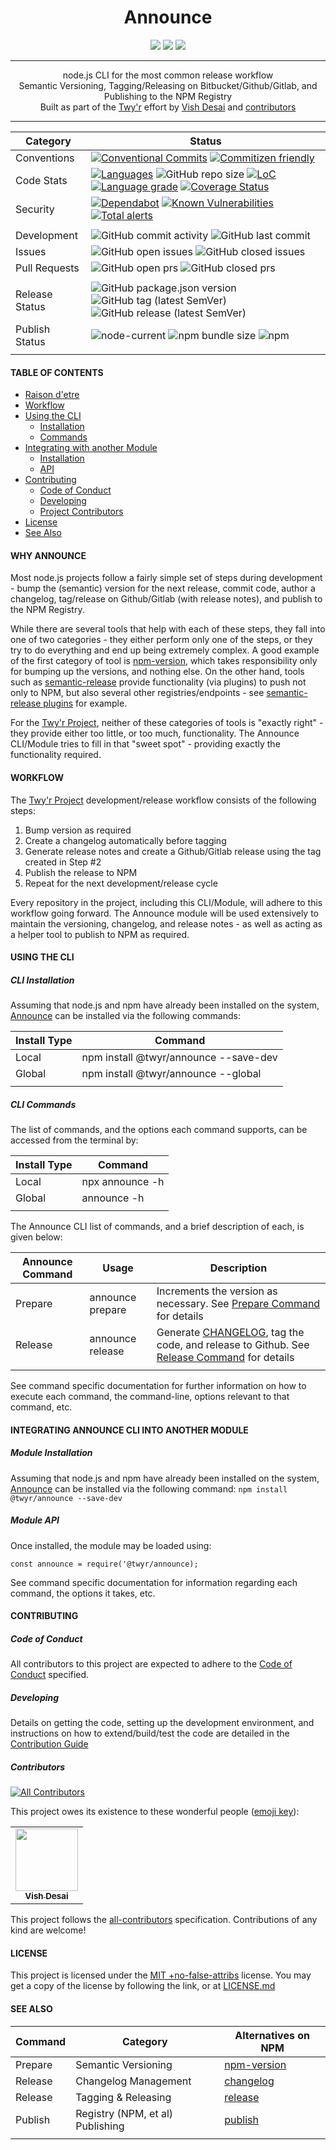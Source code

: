 <h1 align="center">
    Announce
</h1>
<div align="center">
    <a href="https://spdx.org/licenses/MITNFA.html"><img src="https://img.shields.io/badge/License-MIT%20%2Bno--false--attribs-blue" /></a>
    <a href="https://github.com/twyr/announce/blob/main/CODE_OF_CONDUCT.md"><img src="https://img.shields.io/badge/Contributor%20Covenant-v2.0%20adopted-ff69b4.svg" /></a>
    <a href="https://circleci.com/gh/twyr/announce"><img src="https://circleci.com/gh/twyr/announce.svg?style=shield&circle-token=5b5a717014a209604624b6e25cee1552e6174315" /></a>
</div>
<hr />

<div align="center">
    node.js CLI for the most common release workflow
</div>
<div align="center">
	Semantic Versioning, Tagging/Releasing on Bitbucket/Github/Gitlab, and Publishing to the NPM Registry
</div>
<div align="center">
    Built as part of the <a href="https://github.com/twyr">Twy&apos;r</a> effort by <a href="https://github.com/shadyvd">Vish Desai</a> and <a href="https://github.com/twyr/announce/graphs/contributors">contributors</a>
</div>
<hr />

| Category | Status  |
| --- | --- |
| Conventions | [![Conventional Commits](https://img.shields.io/badge/Conventional%20Commits-1.0.0-brightgreen.svg)](https://conventionalcommits.org) [![Commitizen friendly](https://img.shields.io/badge/commitizen-friendly-brightgreen.svg)](http://commitizen.github.io/cz-cli/) |
| Code Stats | [![Languages](https://badgen.net/lgtm/langs/g/twyr/announce)](https://lgtm.com/projects/g/twyr/announce) ![GitHub repo size](https://img.shields.io/github/repo-size/twyr/announce) [![LoC](https://badgen.net/lgtm/lines/g/twyr/announce)](https://lgtm.com/projects/g/twyr/announce) [![Language grade](https://badgen.net/lgtm/grade/g/twyr/announce)](https://lgtm.com/projects/g/twyr/announce/context:javascript) [![Coverage Status](https://coveralls.io/repos/github/twyr/announce/badge.svg?branch=main)](https://coveralls.io/github/twyr/announce?branch=main) |
| Security | [![Dependabot](https://flat.badgen.net/dependabot/twyr/announce?icon=dependabot)](https://app.dependabot.com/accounts/twyr/repos/284440590) [![Known Vulnerabilities](https://snyk.io/test/github/twyr/announce/badge.svg?targetFile=package.json)](https://snyk.io/test/github/twyr/announce?targetFile=package.json) [![Total alerts](https://img.shields.io/lgtm/alerts/g/twyr/announce.svg?logo=lgtm&logoWidth=18)](https://lgtm.com/projects/g/twyr/announce/alerts/) |
|   |   |
| Development | ![GitHub commit activity](https://img.shields.io/github/commit-activity/m/twyr/announce) ![GitHub last commit](https://img.shields.io/github/last-commit/twyr/announce) |
| Issues | ![GitHub open issues](https://img.shields.io/github/issues-raw/twyr/announce) ![GitHub closed issues](https://img.shields.io/github/issues-closed-raw/twyr/announce) |
| Pull Requests | ![GitHub open prs](https://img.shields.io/github/issues-pr-raw/twyr/announce) ![GitHub closed prs](https://img.shields.io/github/issues-pr-closed-raw/twyr/announce) |
|   |   |
| Release Status | ![GitHub package.json version](https://img.shields.io/github/package-json/v/twyr/announce/main) ![GitHub tag (latest SemVer)](https://img.shields.io/github/v/tag/twyr/announce?sort=semver) ![GitHub release (latest SemVer)](https://img.shields.io/github/v/release/twyr/announce?sort=semver) |
| Publish Status | ![node-current](https://img.shields.io/node/v/@twyr/announce) ![npm bundle size](https://img.shields.io/bundlephobia/min/@twyr/announce) ![npm](https://img.shields.io/npm/dy/@twyr/announce) |
|   |   |

#### TABLE OF CONTENTS
- [Raison d'etre](#why-announce)
- [Workflow](#workflow)
- [Using the CLI](#using-the-cli)
   - [Installation](#cli-installation)
   - [Commands](#cli-commands)
- [Integrating with another Module](#integrating-announce-cli-into-another-module)
   - [Installation](#module-installation)
   - [API](#module-api)
- [Contributing](#contributing)
   - [Code of Conduct](#code-of-conduct)
   - [Developing](#developing)
   - [Project Contributors](#contributors)
- [License](#license)
- [See Also](#see-also)

#### WHY ANNOUNCE
Most node.js projects follow a fairly simple set of steps during development - bump the (semantic) version for the next release, commit code,
author a changelog, tag/release on Github/Gitlab (with release notes), and publish to the NPM Registry.

While there are several tools that help with each of these steps, they fall into one of two categories - they either perform only one of the steps,
or they try to do everything and end up being extremely complex. A good example of the first category of tool is [npm-version](https://docs.npmjs.com/cli/version),
which takes responsibility only for bumping up the versions, and nothing else. On the other hand, tools such as [semantic-release](https://www.npmjs.com/package/semantic-release)
provide functionality (via plugins) to push not only to NPM, but also several other registries/endpoints - see [semantic-release plugins](https://github.com/semantic-release/semantic-release/blob/HEAD/docs/extending/plugins-list.md)
for example.

For the [Twy'r Project](https://github.com/twyr), neither of these categories of tools is "exactly right" - they provide either too little,
or too much, functionality. The Announce CLI/Module tries to fill in that "sweet spot" - providing exactly the functionality required.

#### WORKFLOW
The [Twy'r Project](https://github.com/twyr) development/release workflow consists of the following steps:
1. Bump version as required
1. Create a changelog automatically before tagging
1. Generate release notes and create a Github/Gitlab release using the tag created in Step #2
1. Publish the release to NPM
1. Repeat for the next development/release cycle

Every repository in the project, including this CLI/Module, will adhere to this workflow going forward. The Announce module will be used
extensively to maintain the versioning, changelog, and release notes - as well as acting as a helper tool to publish to NPM as required.

#### USING THE CLI

##### CLI Installation
Assuming that node.js and npm have already been installed on the system, [Announce](https://github.com/twyr/announce) can be installed
via the following commands:

| Install Type | Command  |
| --- | --- |
| Local | npm install @twyr/announce --save-dev  |
| Global  | npm install @twyr/announce --global  |
|   |   |

##### CLI Commands
The list of commands, and the options each command supports, can be accessed from the terminal by:

| Install Type | Command  |
| --- | --- |
| Local | npx announce -h  |
| Global  | announce -h  |
|   |   |

The Announce CLI list of commands, and a brief description of each, is given below:

| Announce Command | Usage | Description |
| --- | --- | --- |
| Prepare | announce prepare  | Increments the version as necessary. See [Prepare Command](markdown/PREPARE_COMMAND.md) for details |
| Release | announce release  | Generate [CHANGELOG](CHANGELOG.md), tag the code, and release to Github. See [Release Command](markdown/RELEASE_COMMAND.md) for details |
|   |   |   |

See command specific documentation for further information on how to execute each command, the command-line, options relevant to that command, etc.

#### INTEGRATING ANNOUNCE CLI INTO ANOTHER MODULE

##### Module Installation
Assuming that node.js and npm have already been installed on the system, [Announce](https://github.com/twyr/announce) can be installed
via the following command: `npm install @twyr/announce --save-dev`

##### Module API
Once installed, the module may be loaded using:

```
const announce = require('@twyr/announce);
```

See command specific documentation for information regarding each command, the options it takes, etc.

#### CONTRIBUTING

##### Code of Conduct
All contributors to this project are expected to adhere to the [Code of Conduct](CODE_OF_CONDUCT.md) specified.

##### Developing
Details on getting the code, setting up the development environment, and instructions on how to extend/build/test the code are detailed in the
[Contribution Guide](CONTRIBUTING.md)

##### Contributors

<!-- ALL-CONTRIBUTORS-BADGE:START - Do not remove or modify this section -->
[![All Contributors](https://img.shields.io/badge/all_contributors-1-orange.svg?style=flat-square)](#contributors)
<!-- ALL-CONTRIBUTORS-BADGE:END --> 

This project owes its existence to these wonderful people ([emoji key](https://allcontributors.org/docs/en/emoji-key)):
<!-- ALL-CONTRIBUTORS-LIST:START - Do not remove or modify this section -->
<!-- prettier-ignore-start -->
<!-- markdownlint-disable -->
<table>
  <tr>
    <td align="center"><a href="http://twyr.github.io"><img src="https://avatars1.githubusercontent.com/u/5027975?v=4" width="100px;" alt=""/><br /><sub><b>Vish Desai</b></sub></a></td>
  </tr>
</table>

<!-- markdownlint-enable -->
<!-- prettier-ignore-end -->
<!-- ALL-CONTRIBUTORS-LIST:END -->

This project follows the [all-contributors](https://allcontributors.org) specification. Contributions of any kind are welcome!

#### LICENSE
This project is licensed under the [MIT +no-false-attribs](https://spdx.org/licenses/MITNFA.html) license.
You may get a copy of the license by following the link, or at [LICENSE.md](LICENSE.md)

#### SEE ALSO

| Command | Category | Alternatives on NPM  |
| --- | --- | --- |
| Prepare | Semantic Versioning | [npm-version](https://docs.npmjs.com/cli/version) |
| Release | Changelog Management | [changelog](https://www.npmjs.com/search?q=keywords:changelog) |
| Release | Tagging & Releasing | [release](https://www.npmjs.com/search?q=keywords:release) |
| Publish | Registry (NPM, et al) Publishing | [publish](https://www.npmjs.com/search?q=keywords:npm%20publish) |
|  |  |